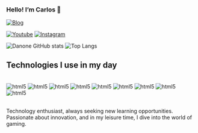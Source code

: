 ### Hello! I’m Carlos 🤙

[![Blog](https://img.shields.io/website-up-down-green-red/http/monip.org.svg)](https://google.com)

[![Youtube](https://img.shields.io/badge/YouTube-FF0000?style=for-the-badge&logo=youtube&logoColor=white)](https://youtube.com)
[![Instagram](https://img.shields.io/badge/Instagram-E4405F?style=for-the-badge&logo=instagram&logoColor=white)](https://instagram.com/danoneplayer)



![Danone GitHub stats](https://github-readme-stats.vercel.app/api?username=danoneplayer&show_icons=true&theme=dracula)
![Top Langs](https://github-readme-stats.vercel.app/api/top-langs/?username=danoneplayer&layout=compact)

## Technologies I use in my day

<div style="display: inline_block"> <br/>
    <img align="center" alt="html5" src="https://img.shields.io/badge/HTML5-E34F26?style=for-the-badge&logo=html5&logoColor=white" />
    <img align="center" alt="html5" src="https://img.shields.io/badge/CSS3-1572B6?style=for-the-badge&logo=css3&logoColor=white" />
    <img align="center" alt="html5" src="https://img.shields.io/badge/Python-14354C?style=for-the-badge&logo=python&logoColor=white" />
    <img align="center" alt="html5" src="https://img.shields.io/badge/C%23-239120?style=for-the-badge&logo=c-sharp&logoColor=white" />
    <img align="center" alt="html5" src="https://img.shields.io/badge/JavaScript-323330?style=for-the-badge&logo=javascript&logoColor=F7DF1E" />
    <img align="center" alt="html5" src="https://img.shields.io/badge/Java-ED8B00?style=for-the-badge&logo=openjdk&logoColor=white" />
    <img align="center" alt="html5" src="https://img.shields.io/badge/PHP-777BB4?style=for-the-badge&logo=php&logoColor=white" />
    <img align="center" alt="html5" src="https://img.shields.io/badge/TypeScript-007ACC?style=for-the-badge&logo=typescript&logoColor=white" />
    <img align="center" alt="html5" src="https://img.shields.io/badge/Unity-100000?style=for-the-badge&logo=unity&logoColor=white" />
    <!-- <img align="center" alt="html5" src="" /> -->
<div><br/>
    
Technology enthusiast, always seeking new learning opportunities. Passionate about innovation, and in my leisure time, I dive into the world of gaming.
